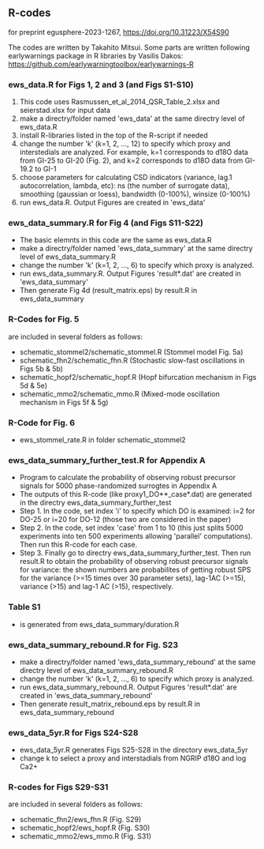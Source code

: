 ## R-codes
for preprint egusphere-2023-1267, https://doi.org/10.31223/X54S90

The codes are written by Takahito Mitsui. Some parts are written following earlywarnings package in R libraries by Vasilis Dakos: https://github.com/earlywarningtoolbox/earlywarnings-R 

### ews_data.R  for Figs 1, 2 and 3 (and Figs S1-S10)
1. This code uses Rasmussen_et_al_2014_QSR_Table_2.xlsx and seierstad.xlsx for input data
2. make a directry/folder named 'ews_data' at the same directry level of ews_data.R
3. install R-libraries listed in the top of the R-script if needed   
4. change the number 'k' (k=1, 2, ..., 12) to specify which proxy and interstedials are analyzed. For example, k=1 corresponds to d18O data from GI-25 to GI-20 (Fig. 2), and k=2 corresponds to d18O data from GI-19.2 to GI-1
5. choose parameters for calculating CSD indicators (variance, lag.1 autocorrelation, lambda, etc): ns (the number of surrogate data), smoothing (gaussian or loess), bandwidth (0-100%), winsize (0-100%)     
6. run ews_data.R. Output Figures are created in 'ews_data'

### ews_data_summary.R  for Fig 4 (and Figs S11-S22)
- The basic elemnts in this code are the same as ews_data.R
- make a directry/folder named 'ews_data_summary' at the same directry level of ews_data_summary.R
- change the number 'k' (k=1, 2, ..., 6) to specify which proxy is analyzed.
- run ews_data_summary.R. Output Figures 'result*.dat' are created in 'ews_data_summary'
- Then generate Fig 4d (result_matrix.eps) by result.R in ews_data_summary
  
### R-Codes for Fig. 5 
are included in several folders as follows:
- schematic_stommel2/schematic_stommel.R (Stommel model Fig. 5a)
- schematic_fhn2/schematic_fhn.R  (Stochastic slow-fast oscillations in Figs 5b & 5b)
- schematic_hopf2/schematic_hopf.R (Hopf bifurcation mechanism in Figs 5d & 5e)
- schematic_mmo2/schematic_mmo.R  (Mixed-mode oscillation mechanism in Figs 5f & 5g)

### R-Code for Fig. 6 
- ews_stommel_rate.R in folder schematic_stommel2 

### ews_data_summary_further_test.R for Appendix A 
- Program to calculate the probability of observing robust precursor signals for 5000 phase-randomized surrogtes in Appendix A
- The outputs of this R-code (like proxy1_DO**_case*.dat) are generated in the directry ews_data_summary_further_test 
- Step 1. In the code, set index 'i' to specify which DO is examined: i=2 for DO-25 or i=20 for DO-12 (those two are considered in the paper)  
- Step 2. In the code, set index 'case' from 1 to 10 (this just splits 5000 experiments into ten 500 experiments allowing 'parallel' computations). Then run this R-code for each case.
- Step 3. Finally go to directry ews_data_summary_further_test. Then run result.R to obtain the probability of observing robust precursor signals for variance: the shown numbers are probabilites of getting robust SPS for the variance (>=15 times over 30 parameter sets), lag-1AC (>=15), variance (>15) and lag-1 AC (>15), respectively.


### Table S1
- is generated from ews_data_summary/duration.R

### ews_data_summary_rebound.R for Fig. S23
- make a directry/folder named 'ews_data_summary_rebound' at the same directry level of ews_data_summary_rebound.R
- change the number 'k' (k=1, 2, ..., 6) to specify which proxy is analyzed.
- run ews_data_summary_rebound.R. Output Figures 'result*.dat' are created in 'ews_data_summary_rebound'
- Then generate result_matrix_rebound.eps by result.R in ews_data_summary_rebound

### ews_data_5yr.R for Figs S24-S28
- ews_data_5yr.R generates Figs S25-S28 in the directory ews_data_5yr
- change k to select a proxy and interstadials from NGRIP d18O and log Ca2+

### R-codes for Figs S29-S31
are included in several folders as follows:
- schematic_fhn2/ews_fhn.R  (Fig. S29)
- schematic_hopf2/ews_hopf.R (Fig. S30)
- schematic_mmo2/ews_mmo.R  (Fig. S31)
